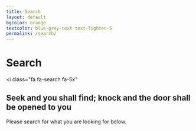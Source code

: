 ```yaml
---
title: Search
layout: default
bgcolor: orange
textcolor: blue-grey-text text-lighten-5
permalink: /search/
---
```


# Search

<i class="fa fa-search fa-5x"</i>


## Seek and you shall find; knock and the door shall be opened to you

Please search for what you are looking for below.

 
